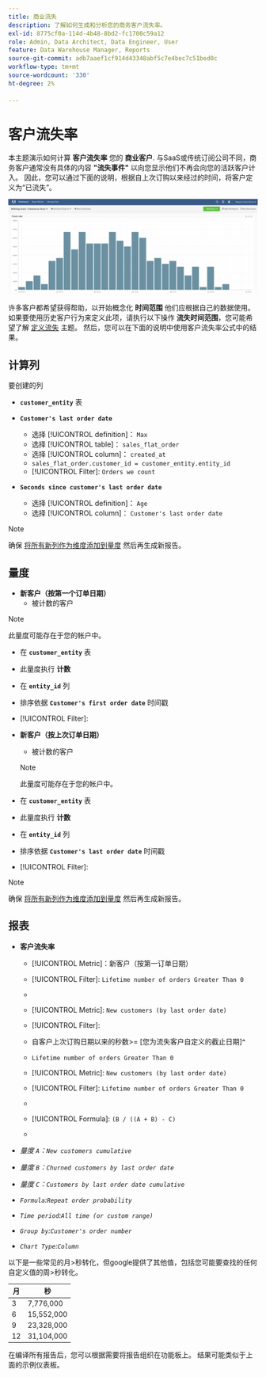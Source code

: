 ```yaml
---
title: 商业流失
description: 了解如何生成和分析您的商务客户流失率。
exl-id: 8775cf0a-114d-4b48-8bd2-fc1700c59a12
role: Admin, Data Architect, Data Engineer, User
feature: Data Warehouse Manager, Reports
source-git-commit: adb7aaef1cf914d43348abf5c7e4bec7c51bed0c
workflow-type: tm+mt
source-wordcount: '330'
ht-degree: 2%

---
```


# 客户流失率

本主题演示如何计算 **客户流失率** 您的 **商业客户**. 与SaaS或传统订阅公司不同，商务客户通常没有具体的内容 **&quot;流失事件&quot;** 以向您显示他们不再会向您的活跃客户计入。 因此，您可以通过下面的说明，根据自上次订购以来经过的时间，将客户定义为“已流失”。

![](../../assets/Churn_rate_image.png)

许多客户都希望获得帮助，以开始概念化 **时间范围** 他们应根据自己的数据使用。 如果要使用历史客户行为来定义此项，请执行以下操作 **流失时间范围**，您可能希望了解 [定义流失](../analysis/define-cust-churn.md) 主题。 然后，您可以在下面的说明中使用客户流失率公式中的结果。

## 计算列

要创建的列

* **`customer_entity`** 表
* **`Customer's last order date`**
   * 选择 [!UICONTROL definition]： `Max`
   * 选择 [!UICONTROL table]： `sales_flat_order`
   * 选择 [!UICONTROL column]： `created_at`
   * `sales_flat_order.customer_id = customer_entity.entity_id`
   * [!UICONTROL Filter]: `Orders we count`

* **`Seconds since customer's last order date`**
   * 选择 [!UICONTROL definition]： `Age`
   * 选择 [!UICONTROL column]： `Customer's last order date`

>[!NOTE]
>
>确保 [将所有新列作为维度添加到量度](../data-warehouse-mgr/manage-data-dimensions-metrics.md) 然后再生成新报告。

## 量度

* **新客户（按第一个订单日期）**
   * 被计数的客户

>[!NOTE]
>
>此量度可能存在于您的帐户中。

* 在 **`customer_entity`** 表
* 此量度执行 **计数**
* 在 **`entity_id`** 列
* 排序依据 **`Customer's first order date`** 时间戳
* [!UICONTROL Filter]:

* **新客户（按上次订单日期）**
   * 被计数的客户

  >[!NOTE]
  >
  >此量度可能存在于您的帐户中。

* 在 **`customer_entity`** 表
* 此量度执行 **计数**
* 在 **`entity_id`** 列
* 排序依据 **`Customer's last order date`** 时间戳
* [!UICONTROL Filter]:

>[!NOTE]
>
>确保 [将所有新列作为维度添加到量度](../data-warehouse-mgr/manage-data-dimensions-metrics.md) 然后再生成新报告。

## 报表

* **客户流失率**
   * [!UICONTROL Metric]：新客户（按第一订单日期）
   * [!UICONTROL Filter]: `Lifetime number of orders Greater Than 0`
   * 
     [!UICONTROL Perspective]: `Cumulative`
   * [!UICONTROL Metric]: `New customers (by last order date)`
   * [!UICONTROL Filter]:
   * 自客户上次订购日期以来的秒数>= [您为流失客户自定义的截止日期&#x200B;]**`^`**
   * `Lifetime number of orders Greater Than 0`

   * [!UICONTROL Metric]: `New customers (by last order date)`
   * [!UICONTROL Filter]: `Lifetime number of orders Greater Than 0`
   * 
     [!UICONTROL Perspective]: Cumulative
   * [!UICONTROL Formula]: `(B / ((A + B) - C)`
   * 
     [!UICONTROL Format]: Percentage

* *量度 `A`：`New customers cumulative`*
* *量度 `B`：`Churned customers by last order date`*
* *量度 `C`：`Customers by last order date cumulative`*
* *`Formula`:`Repeat order probability`*
* *`Time period`:`All time (or custom range)`*
* *`Group by`:`Customer's order number`*
* *`Chart Type`:`Column`*

以下是一些常见的月>秒转化，但google提供了其他值，包括您可能要查找的任何自定义值的周>秒转化。

| **月** | **秒** |
|---|---|
| 3 | 7,776,000 |
| 6 | 15,552,000 |
| 9 | 23,328,000 |
| 12 | 31,104,000 |

在编译所有报告后，您可以根据需要将报告组织在功能板上。 结果可能类似于上面的示例仪表板。
